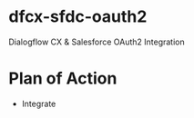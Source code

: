 # dfcx-sfdc-oauth2
Dialogflow CX &amp; Salesforce OAuth2 Integration 


# Plan of Action

- Integrate 